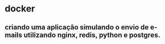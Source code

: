 # docker

## criando uma aplicação simulando o envio de e-mails utilizando nginx, redis, python e postgres.
